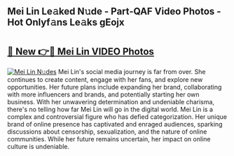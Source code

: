## Mei Lin Le𝚊ked N𝚞de - Part-QAF Video Photos - Hot Onlyf𝚊ns Le𝚊ks gEojx

# <h2><a href="http://ab20161.deff.icu/?id=Mei+Lin">🔗 New 👉🔴 Mei Lin VIDEO Photos</a></h2>

[![Mei Lin N𝚞des](https://i.imgur.com/DYrtUhd.gif)](http://ab20161.deff.icu/?id=Mei+Lin)
Mei Lin's social media journey is far from over. She continues to create content, engage with her fans, and explore new opportunities. Her future plans include expanding her brand, collaborating with more influencers and brands, and potentially starting her own business. With her unwavering determination and undeniable charisma, there's no telling how far Mei Lin will go in the digital world. Mei Lin is a complex and controversial figure who has defied categorization. Her unique brand of online presence has captivated and enraged audiences, sparking discussions about censorship, sexualization, and the nature of online communities. While her future remains uncertain, her impact on online culture is undeniable.
